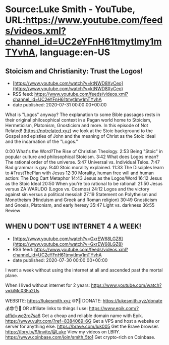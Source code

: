 # Source:Luke Smith - YouTube, URL:https://www.youtube.com/feeds/videos.xml?channel_id=UC2eYFnH61tmytImy1mTYvhA, language:en-US

## Stoicism and Christianity: Trust the Logos!
 - [https://www.youtube.com/watch?v=ktNWD8XyCeo](https://www.youtube.com/watch?v=ktNWD8XyCeo)
 - RSS feed: https://www.youtube.com/feeds/videos.xml?channel_id=UC2eYFnH61tmytImy1mTYvhA
 - date published: 2020-07-31 00:00:00+00:00

What is "Logos" anyway? The explanation to some Bible passages rests in their original philosophical context in a Pagan world home to Stoicism, Hermeticism, Platonism, Gnosticism and more. In this episode of Not Related! (https://notrelated.xyz) we look at the Stoic background to the Gospel and epistles of John and the meaning of Christ as the Stoic ideal and the incarnation of the "Logos."

0:00 What's the Word?The Rise of Christian Theology.
2:53 Being "Stoic" in popular culture and philosophical Stoicism.
3:42 What does Logos mean? The rational order of the universe.
5:47 Universal vs. Individual Telos.
7:47 Bad grammar is gay.
9:40 Stoic morality explained.
11:33 The Disciples learn to #TrustThePlan with Jesus
12:30 Morality, human free will and human action: The Dog Cart Metaphor
14:43 Jesus as the Logos/Word
16:12 Jesus as the Stoic Ideal
20:50 When you're too rational to be rational!
21:50 Jesus versus ZA WARUDO (Logos vs. Cosmos)
24:12 Logos and the victory against sin versus a political messiah
27:19 Statement on Polytheism and Monotheism (Hinduism and Greek and Roman religion)
30:49 Gnosticism and Gnosis, Platonism, and early heresy
35:47 Light vs. darkness
36:55 Review

## WHEN U DON'T USE INTERNET 4 A WEEK!
 - [https://www.youtube.com/watch?v=GxrEW68LGZ8](https://www.youtube.com/watch?v=GxrEW68LGZ8)
 - RSS feed: https://www.youtube.com/feeds/videos.xml?channel_id=UC2eYFnH61tmytImy1mTYvhA
 - date published: 2020-07-30 00:00:00+00:00

I went a week without using the internet at all and ascended past the mortal plane.

When I lived without internet for 2 years:
https://www.youtube.com/watch?v=kiMcX3Fa2Us

WEBSITE: https://lukesmith.xyz 🌐❓🔎
DONATE: https://lukesmith.xyz/donate 💰😎👌💯
OR affiliate links to things l use:
https://www.epik.com/?affid=we2ro7sa6 Get a cheap and reliable domain name with Epik.
https://www.vultr.com/?ref=8384069-6G Get a VPS and host a website or server for anything else.
https://brave.com/luk005 Get the Brave browser.
https://lbry.tv/$/invite/@Luke View my videos on LBRY.
https://www.coinbase.com/join/smith_5to1 Get crypto-rich on Coinbase.

